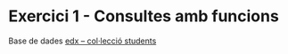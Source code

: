 # Exercici 1 - Consultes amb funcions

Base de dades [edx – col·lecció students](https://github.com/mahisumit/DAW-BaseDeDades/blob/main/4.%20Base%20de%20dades%20objecte%20relacionals%20(UF4)/DataBase/edx.zip)
